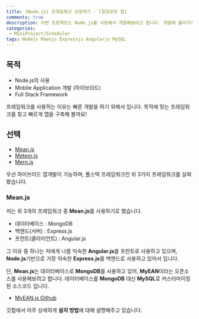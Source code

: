 ```yaml
---
title: (Node.js) 프레임워크 선정하기 - [일정공유 앱]
comments: true
description: 이번 프로젝트는 Node.js를 사용해서 개발해보려고 합니다. 개발에 들어가기에 앞서 프레임워크를 선정해보도록 하겠습니다!
categories:
 - MiniProject/Scheduler
tags: Nodejs Maenjs Expressjs Angularjs MySQL
---
```


## 목적

- Node.js의 사용
- Moblie Application 개발 (하이브리드)
- Full Stack Framework

프레임워크를 사용하는 이유는 빠른 개발을 하기 위해서 입니다. 목적에 맞는 프레임워크를 찾고 빠르게 앱을 구축해 볼까요!

## 선택

- [Mean.js](http://meanjs.org/)
- [Meteor.js](http://webframeworks.kr/getstarted/meteorjs/)
- [Mern.js](http://mern.io)

우선 하이브리드 앱개발이 가능하며, 풀스텍 프레임워크인 위 3가지 프레임워크를 살펴봤습니다.

### Mean.js

저는 위 3개의 프레임워크 중 **Mean.js**를 사용하기로 했습니다.

- 데이터베이스 : MongoDB
- 백엔드(서버) : Express.js
- 프런트(클라이언트) : Angular.js

그 이유 중 하나는 저에게 나름 익숙한 **Angular.js**를 프런트로 사용하고 있으며, **Node.js**기반으로 가장 익숙한 **Express.js**를 백엔드로 사용하고 있어서 입니다.

단, **Mean.js**는 데이터베이스로 **MongoDB**를 사용하고 있어, **MyEAN**이라는 오픈소스를 사용해보려고 합니다. 데이터베이스를 **MongoDB** 대신 **MySQL**로 커스터마이징 된 소스코드 입니다.

- [MyEAN.js Github](https://github.com/esatemre/meanjs-mysql)

깃헙에서 아주 상세하게 **설치 방법**에 대해 설명해주고 있습니다.